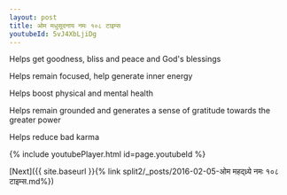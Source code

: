 ```yaml
---
layout: post
title: ओम मधुसूदनाय नमः १०८ टाइम्स
youtubeId: 5vJ4XbLjiDg
---
```

 
 
Helps get goodness, bliss and peace and God's blessings
 
Helps remain focused, help generate inner energy 
 
Helps boost physical and mental health 
 
Helps remain grounded and generates a sense of gratitude towards the greater power 
 
Helps reduce bad karma
 
 
 
 


{% include youtubePlayer.html id=page.youtubeId %}
 
[Next]({{ site.baseurl }}{% link  split2/_posts/2016-02-05-ओम महद्ध्र्ये नमः १०८ टाइम्स.md%})
 
